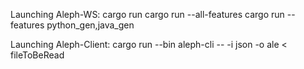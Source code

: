Launching Aleph-WS:
    cargo run
    cargo run --all-features
    cargo run --features python_gen,java_gen

Launching Aleph-Client:
   cargo run --bin aleph-cli -- -i json -o ale < fileToBeRead


